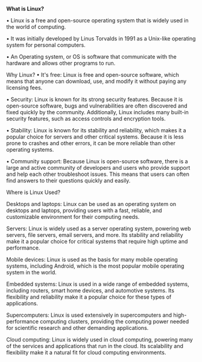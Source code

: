 **What is Linux?**

•	 Linux is a free and open-source operating system that is widely used in the world of computing.

•	 It was initially developed by Linus Torvalds in 1991 as a Unix-like operating system for personal                                                                      computers.

•	An Operating system, or OS is software that communicate with the hardware and allows other programs to run.



Why Linux?
•	It's free: Linux is free and open-source software, which means that anyone can download, use, and modify it without paying any licensing fees.

•	Security: Linux is known for its strong security features. Because it is open-source software, bugs and vulnerabilities are often discovered and fixed quickly by the community. Additionally, Linux includes many built-in security features, such as access controls and encryption tools.

•	Stability: Linux is known for its stability and reliability, which makes it a popular choice for servers and other critical systems. Because it is less prone to crashes and other errors, it can be more reliable than other operating systems.

•	Community support: Because Linux is open-source software, there is a large and active community of developers and users who provide support and help each other troubleshoot issues. This means that users can often find answers to their questions quickly and easily.





Where is Linux Used?

Desktops and laptops: Linux can be used as an operating system on desktops and laptops, providing users with a fast, reliable, and customizable environment for their computing needs.

Servers: Linux is widely used as a server operating system, powering web servers, file servers, email servers, and more. Its stability and reliability make it a popular choice for critical systems that require high uptime and performance.

Mobile devices: Linux is used as the basis for many mobile operating systems, including Android, which is the most popular mobile operating system in the world.

Embedded systems: Linux is used in a wide range of embedded systems, including routers, smart home devices, and automotive systems. Its flexibility and reliability make it a popular choice for these types of applications.

Supercomputers: Linux is used extensively in supercomputers and high-performance computing clusters, providing the computing power needed for scientific research and other demanding applications.

Cloud computing: Linux is widely used in cloud computing, powering many of the services and applications that run in the cloud. Its scalability and flexibility make it a natural fit for cloud computing environments.
